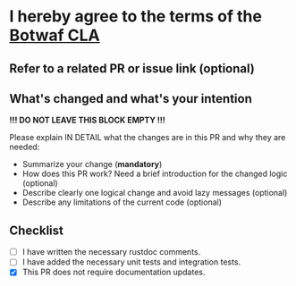 # I hereby agree to the terms of the [Botwaf CLA](https://github.com/wl4g/botwaf/.github/blob/master/CLA.md)

## Refer to a related PR or issue link (optional)

## What's changed and what's your intention

__!!! DO NOT LEAVE THIS BLOCK EMPTY !!!__

Please explain IN DETAIL what the changes are in this PR and why they are needed:

- Summarize your change (__mandatory__)
- How does this PR work? Need a brief introduction for the changed logic (optional)
- Describe clearly one logical change and avoid lazy messages (optional)
- Describe any limitations of the current code (optional)

## Checklist

- [ ]  I have written the necessary rustdoc comments.
- [ ]  I have added the necessary unit tests and integration tests.
- [x]  This PR does not require documentation updates.
